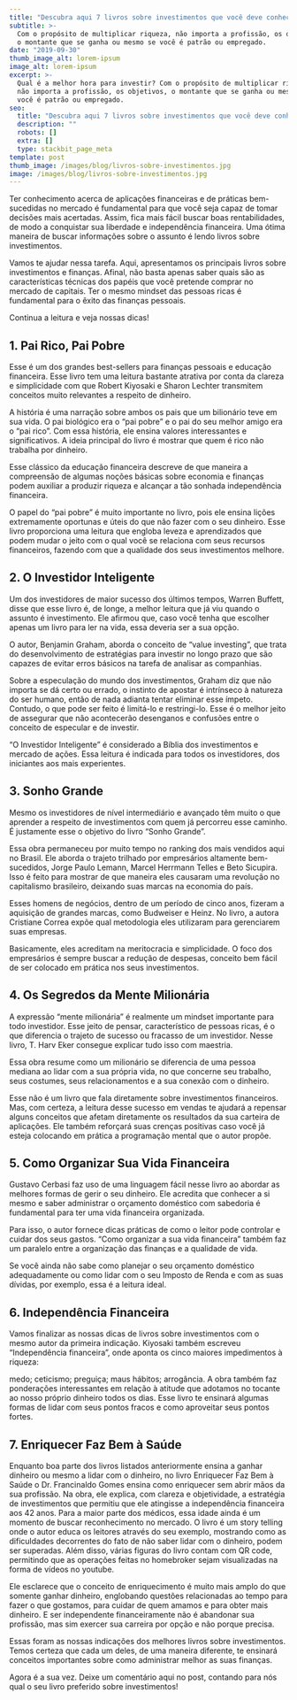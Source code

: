 ```yaml
---
title: "Descubra aqui 7 livros sobre investimentos que você deve conhecer"
subtitle: >-
  Com o propósito de multiplicar riqueza, não importa a profissão, os objetivos,
  o montante que se ganha ou mesmo se você é patrão ou empregado.
date: "2019-09-30"
thumb_image_alt: lorem-ipsum
image_alt: lorem-ipsum
excerpt: >-
  Qual é a melhor hora para investir? Com o propósito de multiplicar riqueza,
  não importa a profissão, os objetivos, o montante que se ganha ou mesmo se
  você é patrão ou empregado.
seo:
  title: "Descubra aqui 7 livros sobre investimentos que você deve conhecer"
  description: ""
  robots: []
  extra: []
  type: stackbit_page_meta
template: post
thumb_image: /images/blog/livros-sobre-investimentos.jpg
image: /images/blog/livros-sobre-investimentos.jpg
---
```


Ter conhecimento acerca de aplicações financeiras e de práticas bem-sucedidas no mercado é fundamental para que você seja capaz de tomar decisões mais acertadas. Assim, fica mais fácil buscar boas rentabilidades, de modo a conquistar sua liberdade e independência financeira. Uma ótima maneira de buscar informações sobre o assunto é lendo livros sobre investimentos.

Vamos te ajudar nessa tarefa. Aqui, apresentamos os principais livros sobre investimentos e finanças. Afinal, não basta apenas saber quais são as características técnicas dos papéis que você pretende comprar no mercado de capitais. Ter o mesmo mindset das pessoas ricas é fundamental para o êxito das finanças pessoais.

Continua a leitura e veja nossas dicas!

## 1. Pai Rico, Pai Pobre

Esse é um dos grandes best-sellers para finanças pessoais e educação financeira. Esse livro tem uma leitura bastante atrativa por conta da clareza e simplicidade com que Robert Kiyosaki e Sharon Lechter transmitem conceitos muito relevantes a respeito de dinheiro.

A história é uma narração sobre ambos os pais que um bilionário teve em sua vida. O pai biológico era o “pai pobre” e o pai do seu melhor amigo era o “pai rico”. Com essa história, ele ensina valores interessantes e significativos. A ideia principal do livro é mostrar que quem é rico não trabalha por dinheiro.

Esse clássico da educação financeira descreve de que maneira a compreensão de algumas noções básicas sobre economia e finanças podem auxiliar a produzir riqueza e alcançar a tão sonhada independência financeira.

O papel do “pai pobre” é muito importante no livro, pois ele ensina lições extremamente oportunas e úteis do que não fazer com o seu dinheiro. Esse livro proporciona uma leitura que engloba leveza e aprendizados que podem mudar o jeito com o qual você se relaciona com seus recursos financeiros, fazendo com que a qualidade dos seus investimentos melhore.

## 2. O Investidor Inteligente

Um dos investidores de maior sucesso dos últimos tempos, Warren Buffett, disse que esse livro é, de longe, a melhor leitura que já viu quando o assunto é investimento. Ele afirmou que, caso você tenha que escolher apenas um livro para ler na vida, essa deveria ser a sua opção.

O autor, Benjamin Graham, aborda o conceito de “value investing”, que trata do desenvolvimento de estratégias para investir no longo prazo que são capazes de evitar erros básicos na tarefa de analisar as companhias.

Sobre a especulação do mundo dos investimentos, Graham diz que não importa se dá certo ou errado, o instinto de apostar é intrínseco à natureza do ser humano, então de nada adianta tentar eliminar esse ímpeto. Contudo, o que pode ser feito é limitá-lo e restringi-lo. Esse é o melhor jeito de assegurar que não acontecerão desenganos e confusões entre o conceito de especular e de investir.

“O Investidor Inteligente” é considerado a Bíblia dos investimentos e mercado de ações. Essa leitura é indicada para todos os investidores, dos iniciantes aos mais experientes.

## 3. Sonho Grande

Mesmo os investidores de nível intermediário e avançado têm muito o que aprender a respeito de investimentos com quem já percorreu esse caminho. É justamente esse o objetivo do livro “Sonho Grande”.

Essa obra permaneceu por muito tempo no ranking dos mais vendidos aqui no Brasil. Ele aborda o trajeto trilhado por empresários altamente bem-sucedidos, Jorge Paulo Lemann, Marcel Herrmann Telles e Beto Sicupira. Isso é feito para mostrar de que maneira eles causaram uma revolução no capitalismo brasileiro, deixando suas marcas na economia do país.

Esses homens de negócios, dentro de um período de cinco anos, fizeram a aquisição de grandes marcas, como Budweiser e Heinz. No livro, a autora Cristiane Correa expõe qual metodologia eles utilizaram para gerenciarem suas empresas.

Basicamente, eles acreditam na meritocracia e simplicidade. O foco dos empresários é sempre buscar a redução de despesas, conceito bem fácil de ser colocado em prática nos seus investimentos.

## 4. Os Segredos da Mente Milionária

A expressão “mente milionária” é realmente um mindset importante para todo investidor. Esse jeito de pensar, característico de pessoas ricas, é o que diferencia o trajeto de sucesso ou fracasso de um investidor. Nesse livro, T. Harv Eker consegue explicar tudo isso com maestria.

Essa obra resume como um milionário se diferencia de uma pessoa mediana ao lidar com a sua própria vida, no que concerne seu trabalho, seus costumes, seus relacionamentos e a sua conexão com o dinheiro.

Esse não é um livro que fala diretamente sobre investimentos financeiros. Mas, com certeza, a leitura desse sucesso em vendas te ajudará a repensar alguns conceitos que afetam diretamente os resultados da sua carteira de aplicações. Ele também reforçará suas crenças positivas caso você já esteja colocando em prática a programação mental que o autor propõe.

## 5. Como Organizar Sua Vida Financeira

Gustavo Cerbasi faz uso de uma linguagem fácil nesse livro ao abordar as melhores formas de gerir o seu dinheiro. Ele acredita que conhecer a si mesmo e saber administrar o orçamento doméstico com sabedoria é fundamental para ter uma vida financeira organizada.

Para isso, o autor fornece dicas práticas de como o leitor pode controlar e cuidar dos seus gastos. “Como organizar a sua vida financeira” também faz um paralelo entre a organização das finanças e a qualidade de vida.

Se você ainda não sabe como planejar o seu orçamento doméstico adequadamente ou como lidar com o seu Imposto de Renda e com as suas dívidas, por exemplo, essa é a leitura ideal.

## 6. Independência Financeira

Vamos finalizar as nossas dicas de livros sobre investimentos com o mesmo autor da primeira indicação. Kiyosaki também escreveu “Independência financeira”, onde aponta os cinco maiores impedimentos à riqueza:

medo;
ceticismo;
preguiça;
maus hábitos;
arrogância.
A obra também faz ponderações interessantes em relação à atitude que adotamos no tocante ao nosso próprio dinheiro todos os dias. Esse livro te ensinará algumas formas de lidar com seus pontos fracos e como aproveitar seus pontos fortes.

## 7. Enriquecer Faz Bem à Saúde

Enquanto boa parte dos livros listados anteriormente ensina a ganhar dinheiro ou mesmo a lidar com o dinheiro, no livro Enriquecer Faz Bem à Saúde o Dr. Francinaldo Gomes ensina como enriquecer sem abrir mãos da sua profissão. Na obra, ele explica, com clareza e objetividade, a estratégia de investimentos que permitiu que ele atingisse a independência financeira aos 42 anos. Para a maior parte dos médicos, essa idade ainda é um momento de buscar reconhecimento no mercado. O livro é um story telling onde o autor educa os leitores através do seu exemplo, mostrando como as dificuldades decorrentes do fato de não saber lidar com o dinheiro, podem ser superadas. Além disso, várias figuras do livro contam com QR code, permitindo que as operações feitas no homebroker sejam visualizadas na forma de vídeos no youtube.

Ele esclarece que o conceito de enriquecimento é muito mais amplo do que somente ganhar dinheiro, englobando questões relacionadas ao tempo para fazer o que gostamos, para cuidar de quem amamos e para obter mais dinheiro. E ser independente financeiramente não é abandonar sua profissão, mas sim exercer sua carreira por opção e não porque precisa.

Essas foram as nossas indicações dos melhores livros sobre investimentos. Temos certeza que cada um deles, de uma maneira diferente, te ensinará conceitos importantes sobre como administrar melhor as suas finanças.

Agora é a sua vez. Deixe um comentário aqui no post, contando para nós qual o seu livro preferido sobre investimentos!
